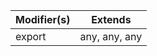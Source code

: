 | Modifier(s)                            | Extends                                    |
|----------------------------------------|--------------------------------------------|
| export | any, any, any |